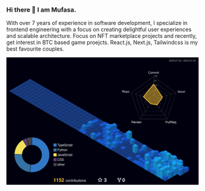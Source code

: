 ### Hi there 👋 I am Mufasa.

With over 7 years of experience in software development, I specialize in frontend engineering with a focus on creating delightful user experiences and scalable architecture.
Focus on NFT marketplace projects and recently, get interest in BTC based game proejcts.
React.js, Next.js, Tailwindcss is my best favourite couples.

<!--
**** is a ✨ _special_ ✨ repository because its `README.md` (this file) appears on your GitHub profile.

Here are some ideas to get you started:

- 🔭 I’m currently working on ...
- 🌱 I’m currently learning ...
- 👯 I’m looking to collaborate on ...
- 🤔 I’m looking for help with ...
- 💬 Ask me about ...
- 📫 How to reach me: ...
- 😄 Pronouns: ...
- ⚡ Fun fact: ...
-->
![](./profile-3d-contrib/profile-night-view.svg)
